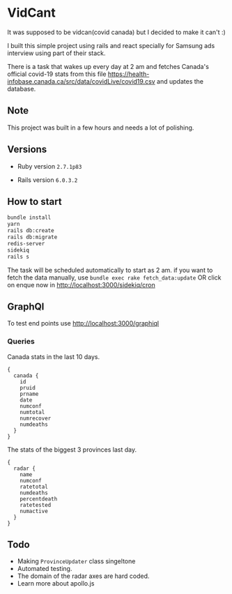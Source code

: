 # VidCant
It was supposed to be vidcan(covid canada) but I decided to make it can't :)

I built this simple project using rails and react specially for Samsung ads interview using part of their stack.

There is a task that wakes up every day at 2 am and fetches Canada's official covid-19 stats from this file
<https://health-infobase.canada.ca/src/data/covidLive/covid19.csv>
and updates the database.

## Note
This project was built in a few hours and needs a lot of polishing.

## Versions
* Ruby version
  `2.7.1p83`

* Rails version
  `6.0.3.2`

## How to start
  ```bash
  bundle install
  yarn
rails db:create
rails db:migrate
redis-server
sidekiq
rails s
```
The task will be scheduled automatically to start as 2 am. if you want to fetch the data manually, use `bundle exec rake fetch_data:update` OR click on enque now in <http://localhost:3000/sidekiq/cron>
 
## GraphQl
To test end points use <http://localhost:3000/graphiql>

### Queries

Canada stats in the last 10 days.
```
{
  canada {
    id
    pruid
    prname
    date
    numconf
    numtotal
    numrecover
    numdeaths   
  }
}
```

The stats of the biggest 3 provinces last day.
```
{
  radar {
    name
    numconf
    ratetotal
    numdeaths
    percentdeath
    ratetested
    numactive
  }
}
```

## Todo
* Making `ProvinceUpdater` class singeltone
* Automated testing.
* The domain of the radar axes are hard coded.
* Learn more about apollo.js 
